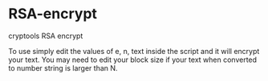# RSA-encrypt
cryptools RSA encrypt

To use simply edit the values of e, n, text inside the script and it will encrypt your text. You may need to edit your block size if your text when converted to number string is larger than N.
